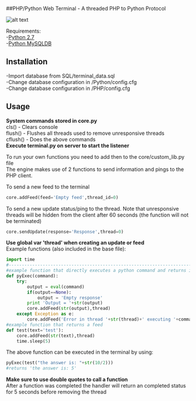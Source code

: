 ##PHP/Python Web Terminal - A threaded PHP to Python Protocol

![alt text](https://preview.ibb.co/i6V0HH/terminal.png)

Requirements:<br>
-<a href='https://www.python.org/downloads/'>Python 2.7</a><br>
-<a href='https://pypi.python.org/pypi/MySQL-python/1.2.5'>Python MySQLDB</a>

## Installation
-Import database from SQL/terminal_data.sql<br>
-Change database configuration in /Python/config.cfg<br>
-Change database configuration in /PHP/config.cfg<br>

## Usage
<strong>System commands stored in core.py</strong><br>
cls() - Clears console<br>
flush() - Flushes all threads used to remove unresponsive threads<br>
cflush() - Does the above commands
<br>
<strong>Execute terminal.py on server to start the listener</strong><br>

To run your own functions you need to add then to the core/custom_lib.py file<br>
The engine makes use of 2 functions to send information and pings to the PHP client.

To send a new feed to the terminal<br>
```python
core.addFeed(feed='Empty feed',thread_id=0)
```
To send a new update status/ping to the thread. Note that unresponsive threads will be hidden from the client after 60 seconds (the function will not be terminated)<br>
```python
core.sendUpdate(response='Response',thread=0)
```
<strong>Use global var 'thread' when creating an update or feed</strong>
<br>
Example functions (also included in the base file):<br>
```python
import time
#-------------------------------------------------------------------------------------#
#example function that directly executes a python command and returns its true output
def pyExec(command):
	try:
		output = eval(command)
		if(output==None):
			output = 'Empty response'
		print 'Output = '+str(output)
		core.addFeed(str(output),thread)
	except Exception as e:
		core.addFeed('Error in thread '+str(thread)+' executing '+command+': '+str(e),thread)
#example function that returns a feed
def test(text='test'): 
	core.addFeed(str(text),thread)
	time.sleep(5)
```
The above function can be executed in the terminal by using:
```python
pyExec(test("the answer is: "+str(10/2)))
#returns 'the answer is: 5'
```
<strong>Make sure to use double quotes to call a function</strong><br>
After a function was completed the handler will return an completed status for 5 seconds before removing the thread
